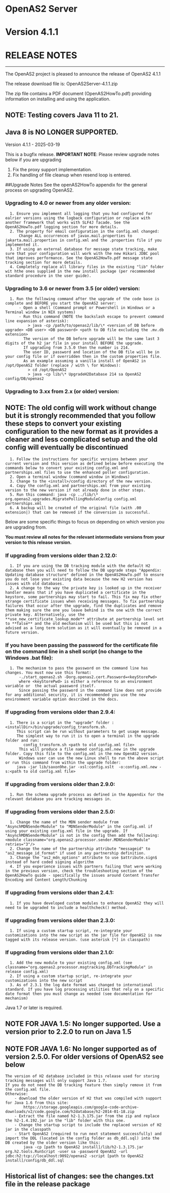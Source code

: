 #              OpenAS2 Server
#              Version 4.1.1
#              RELEASE NOTES
-----
The OpenAS2 project is pleased to announce the release of OpenAS2 4.1.1

The release download file is: OpenAS2Server-4.1.1.zip

The zip file contains a PDF document (OpenAS2HowTo.pdf) providing information on installing and using the application.
## NOTE: Testing covers Java 11 to 21.
##       Java 8 is NO LONGER SUPPORTED.

Version 4.1.1 - 2025-03-19

This is a bugfix release.
       **IMPORTANT NOTE**: Please review upgrade notes below if you are upgrading

1. Fix the proxy support implementation.
2. Fix handling of file cleanup when resend loop is entered.

##Upgrade Notes
 See the openAS2HowTo appendix for the general process on upgrading OpenAS2.

### Upgrading to 4.0 or newer from any older version:
      1. Ensure you implement all logging that you had configured for ealrier versions using the logback configuration or replace with another framework that works with SLF4J facade. See the OpenAS2HowTo.pdf logging section for more details.
      2. The property for email configuration in the config.xml changed:
          Change ALL occurrences of javax.mail.properties to jakarta.mail.properties in config.xml and the .properties file if you implemented it.
      3. If using an external database for message state tracking, make sure that your configuration will work with the new Hikari JDBC pool that improves performance. See the OpenAS2HowTo.pdf message state tracking section for more details.
      4. Completely replace all library files in the existing "lib" folder wit hthe ones supplied in the new install package (per recommended standard procedure in the user guide).

### Upgrading to 3.6 or newer from 3.5 (or older) version:
      1. Run the following command after the upgrade of the code base is complete and BEFORE you start the OpenAS2 server:
          - Open a shell (Command prompt or Powershell in Windows or a Terminal window in NIX systems)
          - Run this command (NOTE the backslash escape to prevent command line expansion of asterisk):
              > java -cp /path/to/openas2/lib/\* <version of DB before upgrade> <DB user> <DB password> <path to DB file excluding the .mv.db extension>
            The version of the DB before upgrade will be the same last 3 digits of the h2 jar file in your install BEFORE the upgrade.
            If upgrading from 3.5.0 then the number is 214.
            The user ID, password and location of the DB file will be in your config file or if overridden then in the custom properties file.
            As an example assuming a vanilla install of OpenAS2 in /opt/OpenAS2 folder (replace / with \ for Windows):
              > cd /opt/OpenAS2
              > java -cp lib/\* UpgradeH2Database 214 sa OpenAS2 config/DB/openas2
 
### Upgrading to 3.xx from 2.x (or older) version:
## NOTE: The old config will work without change but it is strongly recommended that you follow these steps to convert your existing configuration to the new format as it provides a cleaner and less complicated setup and the old config will eventually be discontinued
      1. Follow the instructions for specific versions between your current version and this version as defined below before executing the commands below to convert your existing config.xml and partnerships.xml files to use the enhanced poller configuration.
      2. Open a terminal window (command window in Windows)
      3. Change to the <install>/config directory of the new version.
      4. Copy the config.xml and partnerships.xml from your existing version to the new version if not already done in other steps.
      5. Run this command: java -cp ../lib/\* org.openas2.upgrades.MigratePollingModuleConfig config.xml partnerships.xml
      6. A backup will be created of the original file (with .00 extension|) that can be removed if the conversion is successful.

 Below are some specific things to focus on depending on which version you are upgrading from.

 **You must review all notes for the relevant intermediate versions from your version to this release version.**

### If upgrading from versions older than 2.12.0:
      1. If you are using the DB tracking module with the default H2 database then you will need to follow the DB upgrade steps "Appendix: Updating database structure" defined in the OpenAS2HowTo.pdf to ensure you do not lose your existing data because the new H2 version has issues with old databases.
      2. A change to the way the private key is looked up in the receiver handler means that if you have duplicated a certificate in the keystore, some partnerships may start to fail. This fix may fix other strange certificate issues when receiving messages. To fix partnership failures that occur after the upgrade, find the duplicates and remove them making sure the one you leave behind is the one with the correct private key. Alternatively, use the **use_new_certificate_lookup_mode** attribute at partnership level set to **false** and the old mechanism will be used but this is not advised as a long term solution as it will eventually be removed in a future version.


### If you have been passing the password for the certificate file on the command line in a shell script (no change to the Windows .bat file):
      1. The mechanism to pass the password on the command line has changes. You must now use this format:
          -./start_openas2.sh -Dorg.openas2.cert.Password=<keyStorePwd>
          where <keyStorePwd> is either a reference to an environment variable or  the actual paasword itself.
          Since passing the password in the command line does not provide for any additional security, it is recommended you use the new environment variable option described in the docs.

### If upgrading from versions older than 2.9.4:
      1. There is a script in the "upgrade" folder : <installDir>/bin/upgrade/config_transform.sh.
         This script can be run without parameters to get usage message.
         The simplest way to run it is to open a terminal in the upgrade folder and run:
            config_transform.sh <path to old config.xml file>
          This will produce a file named config.xml.new in the upgrade folder. Copy this file to the config.xml in the new OpenAS2 version.
          Windows user can use the new Linux shell to run the above script or run this command from within the upgrade folder:
         java -jar lib/saxon9he.jar -xsl:config.xslt  -o:config.xml.new -s:<path to old config.xml file>

### If upgrading from versions older than 2.9.0:
      1. Run the schema upgrade process as defined in the Appendix for the relevant database you are tracking messages in.

### If upgrading from versions older than 2.5.0:
      1. Change the name of the MDN sender module from "AsynchMDNSenderModule" to "MDNSenderModule" in the config.xml if using your existing config.xml file in the upgrade. If "AsynchMDNSenderModule" is not in the config then add the following: <module classname="org.openas2.processor.sender.MDNSenderModule" retries="3"/>
      2. Change the name of the partnership attribute "messageid" to "as2_message_id_format" if used in any partnership definition.
      3. Change the "as2_mdn_options" attribute to use $attribute.sign$ instead of hard coded signing algorithm
      4. If you experience issues with partners failing that were working in the previous version, check the troubleshooting section of the OpenAS2HowTo guide - specifically the issues around Content Transfer Encoding and Content Length/Chunking


### If upgrading from versions older than 2.4.1:
      1. If you have developed custom modules to enhance OpenAS2 they will need to be upgraded to include a healthcheck() method.
### If upgrading from versions older than 2.3.0:
      1. If using a custom startup script, re-integrate your customizations into the new script as the jar file for OpenAS2 is now tagged with its release version. (use asterisk [*] in classpath)
### If upgrading from versions older than 2.1.0:
      1. Add the new module to your existing config.xml (see classname="org.openas2.processor.msgtracking.DbTrackingModule" in release config.xml)
      2. If using a custom startup script, re-integrate your customizations into the new script
      3. As of 2.3.1 the log date format was changed to international standard. If you have log processing utilities that rely on a specific date format then you must change as needed (see documentation for mechanism)
  
Java 1.7 or later is required.

## NOTE FOR JAVA 1.5: No longer supported. Use a version prior to 2.2.0 to run on Java 1.5

## NOTE FOR JAVA 1.6: No longer supported as of version 2.5.0. For older versions of OpenAS2 see below
	The version of H2 database included in this release used for storing tracking messages will only support Java 1.7.
	If you do not need the DB tracking feature then simply remove it from the config.xml file.
	Otherwise:
		- download the older version of H2 that was compiled with support for Java 1.6 from this site:
			https://storage.googleapis.com/google-code-archive-downloads/v2/code.google.com/h2database/h2-2014-01-18.zip
		- Extract the file named h2-1.3.175.jar from the zip and replace the h2-1.4.192.jar in the "lib" folder with this one.
		- Change the startup script to include the replaced version of H2 jar in the classpath
		- Start OpenAS2 (required to run next statement successfully) and import the DDL (located in the config folder as db_ddl.sql) into the DB created by the older version like this:
			java -cp [path to OpenAS2 install]/lib/h2-1.3.175.jar org.h2.tools.RunScript -user sa -password OpenAS2 -url jdbc:h2:tcp://localhost:9092/openas2 -script [path to OpenAS2 install]/config/db_ddl.sql

## Historical list of changes: see the changes.txt file in the release package

